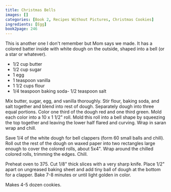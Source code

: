 ```yaml
---
title: Christmas Bells
images: []
categories: [Book 2, Recipes Without Pictures, Christmas Cookies]
ingredients: [Egg]
book2page: 246
---
```


This is another one I don't remember but Mom says we made. It has a colored batter inside with white dough on the outside, shaped into a bell (or a star or whatever). 

- 1/2 cup butter
- 1/2 cup sugar
- 1 egg
- 1 teaspoon vanilla
- 1 1/2 cups flour
- 1/4 teaspoon baking soda- 1/2 teaspoon salt

Mix butter, sugar, egg, and vanilla thoroughly. Stir flour, baking soda, and salt together and blend into rest of dough. Separately dough into three equal portions. Color one third of the dough red and one third green. Mold each color into a 10 x 1 1/2" roll. Mold this roll into a bell shape by squeezing the top together and leaving the lower half flared and curving. Wrap in saran wrap and chill. 

Save 1/4 of the white dough for bell clappers (form 60 small balls and chill). Roll out the rest of the dough on waxed paper into two rectangles large enough to cover the colored rolls, about 5x4". Wrap around the chilled colored rolls, trimming the edges. Chill. 

Preheat oven to 375. Cut 1/8" thick slices with a very sharp knife. Place 1/2" apart on ungreased baking sheet and add tiny ball of dough at the bottom for a clapper. Bake 7-8 minutes or until light golden in color. 

Makes 4-5 dozen cookies.
